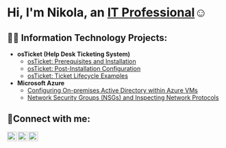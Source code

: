 <h1>Hi, I'm Nikola, an <a href="https://linkedin.com/in/Josh">IT Professional</a>☺</h1>

<h2>👨‍💻 Information Technology Projects:</h2>

- <b>osTicket (Help Desk Ticketing System)</b>
  - [osTicket: Prerequisites and Installation](https://github.com/TheNikolaMilosavljevic/osticket-prereqs)
  - [osTicket: Post-Installation Configuration](https://github.com/TheNikolaMilosavljevic/OSticketPostInstallation)
  - [osTicket: Ticket Lifecycle Examples](https://github.com/TheNikolaMilosavljevic/Tickets-and-Ticket-Lifecycle)
- <b>Microsoft Azure</b>
  - [Configuring On-premises Active Directory within Azure VMs](https://github.com/TheNikolaMilosavljevic/DeployingActiveDirectory)
  - [Network Security Groups (NSGs) and Inspecting Network Protocols](https://github.com/TheNikolaMilosavljevic/Network-Security-Groups)

<h2>🤳Connect with me:</h2>

[<img align="left" alt="Josh | Twitter" width="22px" src="https://cdn.jsdelivr.net/npm/simple-icons@v3/icons/twitter.svg" />][twitter]
[<img align="left" alt="Josh | LinkedIn" width="22px" src="https://cdn.jsdelivr.net/npm/simple-icons@v3/icons/linkedin.svg" />][linkedin]
[<img align="left" alt="Josh | Instagram" width="22px" src="https://cdn.jsdelivr.net/npm/simple-icons@v3/icons/instagram.svg" />][instagram]

[twitter]: https://twitter.com/Josh
[instagram]: https://www.instagram.com/Josh
[linkedin]: https://linkedin.com/in/Josh
